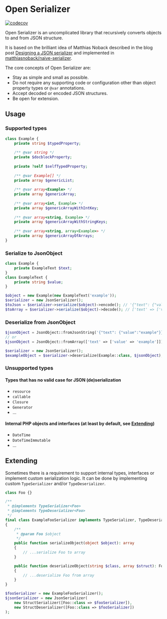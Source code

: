# Open Serializer

[![codecov](https://codecov.io/gh/open-serializer/open-serializer/branch/main/graph/badge.svg?token=DBL7RGBGFW)](https://codecov.io/gh/open-serializer/open-serializer)

Open Serializer is an uncomplicated library that recursively converts objects to and from JSON structure.

It is based on the brilliant idea of Matthias Noback described in the blog post 
[Designing a JSON serializer](https://matthiasnoback.nl/2017/07/designing-a-json-serializer/) and implemented in 
[matthiasnoback/naive-serializer](https://github.com/matthiasnoback/naive-serializer).

The core concepts of Open Serializer are:
* Stay as simple and small as possible.
* Do not require any supporting code or configuration other than object property types or `@var` annotations.
* Accept decoded or encoded JSON structures.
* Be open for extension.

## Usage

### Supported types

```php
class Example {
    private string $typedProperty;
    
    /** @var string */
    private $docblockProperty;
    
    private ?self $selfTypedProperty;
    
    /** @var Example[] */
    private array $genericList;
    
    /** @var array<Example> */
    private array $genericArray;
    
    /** @var array<int, Example> */
    private array $genericArrayWithIntKey;
    
    /** @var array<string, Example> */
    private array $genericArrayWithStringKeys;
    
    /** @var array<string, array<Example>> */
    private array $genericArrayOfArrays;
}
```

### Serialize to JsonObject

```php
class Example {
    private ExampleText $text;
}
class ExampleText {
    private string $value;
}

$object = new Example(new ExampleText('example'));
$serializer = new JsonSerializer();
$toJson = $serializer->serialize($object)->encode(); // '{"text": {"value":"example"}}'
$toArray = $serializer->serialize($object)->decode(); // ['text' => ['value' => 'example']]
```

### Deserialize from JsonObject

```php
$jsonObject = JsonObject::fromJsonString('{"text": {"value":"example"}}');
// or
$jsonObject = JsonObject::fromArray(['text' => ['value' => 'example']]);

$serializer = new JsonSerializer();
$exampleObject = $serializer->deserialize(Example::class, $jsonObject);
```

### Unsupported types

#### Types that has no valid case for JSON (de)serialization

* `resource`
* `callable`
* `Closure`
* `Generator`
* ...

#### Internal PHP objects and interfaces (at least by default, see [Extending](#Extending))

* `DateTime`
* `DateTimeImmutable`
* ...

## Extending

Sometimes there is a requirement to support internal types, interfaces or implement custom serialization logic.
It can be done by implementing custom `TypeSerializer` and/or `TypeDeserializer`.

```php
class Foo {}

/**
 * @implements TypeSerializer<Foo>
 * @implements TypeDeserializer<Foo>
 */
final class ExampleFooSerializer implements TypeSerializer, TypeDeserializer
{
    /**
     * @param Foo $object
     */
    public function serializeObject(object $object): array
    {
        // ...serialize Foo to array
    }

    public function deserializeObject(string $class, array $struct): Foo
    {
        // ...deserialize Foo from array
    }
}

$fooSerializer = new ExampleFooSerializer();
$jsonSerializer = new JsonSerializer(
    new StructSerializer([Foo::class => $fooSerializer]),
    new StructDeserializer([Foo::class => $fooSerializer])
);

```
